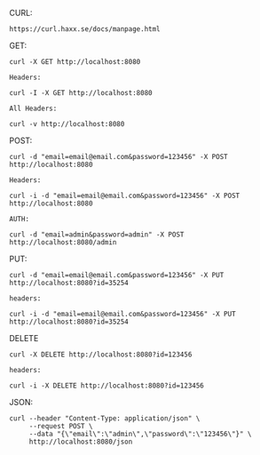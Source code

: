 CURL:

    https://curl.haxx.se/docs/manpage.html


GET:

    curl -X GET http://localhost:8080

    Headers:

    curl -I -X GET http://localhost:8080

    All Headers:
    
    curl -v http://localhost:8080


POST:

    curl -d "email=email@email.com&password=123456" -X POST http://localhost:8080

    Headers:

    curl -i -d "email=email@email.com&password=123456" -X POST http://localhost:8080

    AUTH:

    curl -d "email=admin&password=admin" -X POST http://localhost:8080/admin


PUT:

    curl -d "email=email@email.com&password=123456" -X PUT http://localhost:8080?id=35254

    headers:

    curl -i -d "email=email@email.com&password=123456" -X PUT http://localhost:8080?id=35254

DELETE

    curl -X DELETE http://localhost:8080?id=123456

    headers:

    curl -i -X DELETE http://localhost:8080?id=123456


JSON:

    curl --header "Content-Type: application/json" \
         --request POST \
         --data "{\"email\":\"admin\",\"password\":\"123456\"}" \
         http://localhost:8080/json

